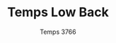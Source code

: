 ---
designer: Jorge Pensi Design Studio
description: "The%20Temps%20Low%20Back%20task%20chair%20is%20characterised%20by%20a%20lower%20backrest%20and%20designed%20to%20fit%20both%20in%20office%20meeting%20rooms%20and%20domestic%20settings.%20Has%20a%20striking%20feature%20in%20its%20height-adjustable%20base%20made%20in%20die-cast%20aluminium%2C%20pure%20and%20elegant.%20Thanks%20to%20its%20weight-activated%2C%20synchro-tilt%20mechanism%20that%20is%20able%20to%20regulate%20the%20degree%20of%20tilting%20autonomously%20according%20to%20the%20user%u2019s%20body%20weight%2C%20this%20seat%20ensures%20ergonomy%20and%20comfort.%0AAn%20injection-moulded%20polypropylene%20shell%20fits%20around%20the%20seat%20and%20contains%20a%20mechanism%20that%20embraces%20the%20user%u2019s%20lower%20back%20ensuring%20ergonomy%20and%20comfort%2C%20while%20the%20padding%20inserted%20in%20the%20polypropylene%20shell%20designs%20a%20continuous%20line."
image_primary: img/Temps_3766_01_zoom.jpg
image_secondary: img/Temps_3766_02_zoom.jpg
manufacturer: Pedrali
href: https://www.pedrali.it/en/products/catalog/Executive-chair-TEMPS-LOW-BACK-3766-00001/
subtitle: Temps 3766
title: Temps Low Back
image_thumb: img/Temps_3766_cover.jpg
tags: 
  - pedrali
  - chairs
category: chairs
slug: /manufacturers/pedrali/chairs/jorge-pensi-design-studio-temps-low-back
---